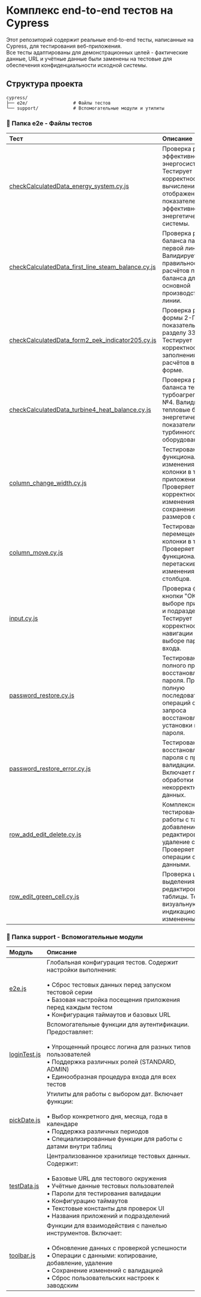 # Комплекс end-to-end тестов на Cypress

Этот репозиторий содержит реальные end-to-end тесты, написанные на Cypress, для тестирования веб-приложения.   
Все тесты адаптированы для демонстрационных целей - фактические данные, URL и учётные данные были заменены на тестовые для обеспечения конфиденциальности исходной системы.

## Структура проекта
```
cypress/
├── e2e/                 # Файлы тестов
└── support/             # Вспомогательные модули и утилиты
``` 

### 📁 Папка e2e - Файлы тестов

| Тест                                                                              | Описание                                                                                                                                                | 
| :-------------------------------------------------------------------------------- | :------------------------------------------------------------------------------------------------------------------------------------------------------ |
| [checkCalculatedData_energy_system.cy.js](https://github.com/TeyaLir/)            | Проверка расчётов эффективности энергосистемы. Тестирует корректность вычислений и отображения показателей эффективности энергетической системы.        | 
| [checkCalculatedData_first_line_steam_balance.cy.js](https://github.com/TeyaLir/) | Проверка расчётов баланса пара первой линии. Валидирует правильность расчётов парового баланса для основной производственной линии.                     |
| [checkCalculatedData_form2_pek_indicator205.cy.js](https://github.com/TeyaLir/)   | Проверка расчётов формы 2-ПЭК - показатель 205 по разделу 33.1.0. Тестирует корректность заполнения и расчётов в отчётной форме.                        |
| [checkCalculatedData_turbine4_heat_balance.cy.js](https://github.com/TeyaLir/)    | Проверка расчётов баланса тепла для турбоагрегатора №4. Валидирует тепловые балансы и энергетические показатели турбинного оборудования.                |
| [column_change_width.cy.js](https://github.com/TeyaLir/)                          | Тестирование функциональности изменения ширины колонки в таблицах приложения. Проверяет корректность изменения и сохранения размеров столбцов.          |
| [column_move.cy.js](https://github.com/TeyaLir/)                                  | Тестирование перемещения колонки в таблице. Проверяет функциональность перетаскивания и изменения порядка столбцов.                                     |
| [input.cy.js](https://github.com/TeyaLir/)                                        | Проверка фокуса кнопки "ОК" при выборе приложения и подразделения. Тестирует корректность навигации и UX при выборе параметров входа.                   |
| [password_restore.cy.js](https://github.com/TeyaLir/)                             | Тестирование полного процесса восстановления пароля. Проверяет полную последовательность операций от запроса восстановления до установки нового пароля. |
| [password_restore_error.cy.js](https://github.com/TeyaLir/)                       | Тестирование восстановления пароля с проверкой валидации. Включает проверку обработки ошибок и некорректных данных.                                     |
| [row_add_edit_delete.cy.js](https://github.com/TeyaLir/)                          | Комплексное тестирование работы с таблицей: добавление, редактирование и удаление строк. Проверяет CRUD-операции с данными.                             |
| [row_edit_green_cell.cy.js](https://github.com/TeyaLir/)                          | Проверка цветового выделения при редактировании таблицы. Тестирует визуальную индикацию измененных ячеек.                                               |


### 📁 Папка support - Вспомогательные модули

| Модуль | Описание |
| :------------------------------------------ | :--------------------------------------------------------------------------------------------------------------------------------------------------------------------------------------------------------------------------------------------------------------------------------------------------- |
| [e2e.js](https://github.com/TeyaLir/)       | Глобальная конфигурация тестов. Содержит настройки выполнения:<br><br>• Сброс тестовых данных перед запуском тестовой серии<br>• Базовая настройка посещения приложения перед каждым тестом<br>• Конфигурация таймаутов и базовых URL                                                                |
| [loginTest.js](https://github.com/TeyaLir/) | Вспомогательные функции для аутентификации. Предоставляет:<br><br>• Упрощенный процесс логина для разных типов пользователей<br>• Поддержка различных ролей (STANDARD, ADMIN)<br>• Единообразная процедура входа для всех тестов                                                                     |
| [pickDate.js](https://github.com/TeyaLir/)  | Утилиты для работы с выбором дат. Включает функции:<br><br>• Выбор конкретного дня, месяца, года в календаре<br>• Поддержка различных периодов<br>• Специализированные функции для работы с датами внутри таблиц                                                                                      |
| [testData.js](https://github.com/TeyaLir/)  | Централизованное хранилище тестовых данных. Содержит:<br><br>• Базовые URL для тестового окружения<br>• Учётные данные тестовых пользователей<br>• Пароли для тестирования валидации<br>• Конфигурацию таймаутов<br>• Текстовые константы для проверок UI<br>• Названия приложений и подразделений   |
| [toolbar.js](https://github.com/TeyaLir/)   | Функции для взаимодействия с панелью инструментов. Включает:<br><br>• Обновление данных с проверкой успешности<br>• Операции с данными: копирование, добавление, удаление<br>• Сохранение изменений с валидацией<br>• Сброс пользовательских настроек к заводским                                    |

